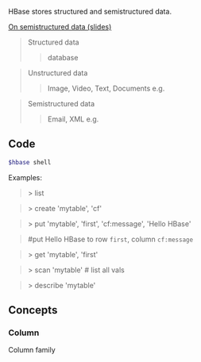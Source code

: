 HBase stores structured and semistructured data.

[On semistructured data (slides)][1]
> Structured data
>> database

> Unstructured data
>> Image, Video, Text, Documents e.g.

> Semistructured data
>> Email, XML e.g.

## Code
```bash
$hbase shell
```
Examples:

> \> list

> \> create 'mytable', 'cf'

> \> put 'mytable', 'first', 'cf:message', 'Hello HBase'

> \#put Hello HBase to row `first`, column `cf:message` 

> \> get 'mytable', 'first'

> \> scan 'mytable' # list all vals

> \> describe 'mytable'

## Concepts
### Column
Column family

[1]: http://www.dcs.bbk.ac.uk/~ptw/teaching/ssd/toc.html